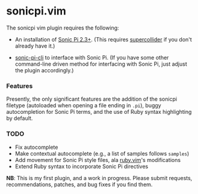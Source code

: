 # sonicpi.vim

The sonicpi vim plugin requires the following:

* An installation of [Sonic Pi 2.3+](http://www.sonic-pi.net/). (This requires [supercollider](http://audiosynth.com/) if you don't already have it.)

* [sonic-pi-cli](https://github.com/Widdershin/sonic-pi-cli/) to interface with Sonic Pi. (If you have some other command-line driven method for interfacing with Sonic Pi, just adjust the plugin accordingly.)

### Features

Presently, the only significant features are the addition of the sonicpi filetype (autoloaded when opening a file ending in `.pi`), buggy autocompletion for Sonic Pi terms, and the use of Ruby syntax highlighting by default.

### TODO

* Fix autocomplete
* Make contextual autocomplete (e.g., a list of samples follows `samples`)
* Add movement for Sonic Pi style files, ala [ruby.vim](https://github.com/vim-ruby/vim-ruby/blob/master/doc/vim-ruby.txt)'s modifications
* Extend Ruby syntax to incorporate Sonic Pi directives

**NB**: This is my first plugin, and a work in progress. Please submit requests, recommendations, patches, and bug fixes if you find them.
